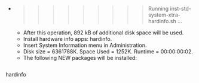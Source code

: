 * >>>>>>>>> Running inst-std-system-xtra-hardinfo.sh ...
  * After this operation, 892 kB of additional disk space will be used.
  * Install hardware info apps: hardinfo.
  * Insert System Information menu in Administration.
  * Disk size = 6361788K. Space Used = 1252K. Runtime = 00:00:00:02.
  * The following NEW packages will be installed:
  ```bash
hardinfo
  ```
